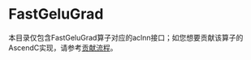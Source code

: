 # FastGeluGrad

本目录仅包含FastGeluGrad算子对应的aclnn接口；如您想要贡献该算子的AscendC实现，请参考[贡献流程](../../CONTRIBUTING.md)。